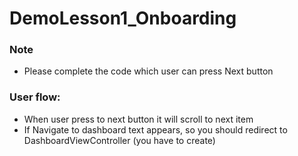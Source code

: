 # DemoLesson1_Onboarding

### Note
- Please complete the code which user can press Next button
### User flow:
- When user press to next button it will scroll to next item
- If Navigate to dashboard text appears, so you should redirect to DashboardViewController (you have to create)
